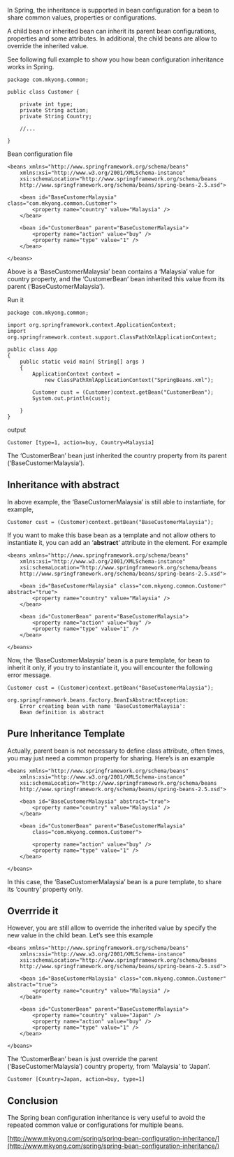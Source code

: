 In Spring, the inheritance is supported in bean configuration for a bean to share common values, properties or configurations.

A child bean or inherited bean can inherit its parent bean configurations, properties and some attributes. In additional, the child beans are allow to override the inherited value.

See following full example to show you how bean configuration inheritance works in Spring.

    package com.mkyong.common;

    public class Customer {

    	private int type;
    	private String action;
    	private String Country;

    	//...

    }

Bean configuration file

    <beans xmlns="http://www.springframework.org/schema/beans"
    	xmlns:xsi="http://www.w3.org/2001/XMLSchema-instance"
    	xsi:schemaLocation="http://www.springframework.org/schema/beans
    	http://www.springframework.org/schema/beans/spring-beans-2.5.xsd">

    	<bean id="BaseCustomerMalaysia" class="com.mkyong.common.Customer">
    		<property name="country" value="Malaysia" />
    	</bean>

    	<bean id="CustomerBean" parent="BaseCustomerMalaysia">
    		<property name="action" value="buy" />
    		<property name="type" value="1" />
    	</bean>

    </beans>

Above is a ‘BaseCustomerMalaysia’ bean contains a ‘Malaysia’ value for country property, and the ‘CustomerBean’ bean inherited this value from its parent (‘BaseCustomerMalaysia’).

Run it

    package com.mkyong.common;

    import org.springframework.context.ApplicationContext;
    import org.springframework.context.support.ClassPathXmlApplicationContext;

    public class App
    {
        public static void main( String[] args )
        {
        	ApplicationContext context =
    			new ClassPathXmlApplicationContext("SpringBeans.xml");

        	Customer cust = (Customer)context.getBean("CustomerBean");
        	System.out.println(cust);

        }
    }

output

    Customer [type=1, action=buy, Country=Malaysia]

The ‘CustomerBean’ bean just inherited the country property from its parent (‘BaseCustomerMalaysia’).

## Inheritance with abstract

In above example, the ‘BaseCustomerMalaysia’ is still able to instantiate, for example,

    Customer cust = (Customer)context.getBean("BaseCustomerMalaysia");

If you want to make this base bean as a template and not allow others to instantiate it, you can add an ‘**abstract**‘ attribute in the <bean> element. For example

    <beans xmlns="http://www.springframework.org/schema/beans"
    	xmlns:xsi="http://www.w3.org/2001/XMLSchema-instance"
    	xsi:schemaLocation="http://www.springframework.org/schema/beans
    	http://www.springframework.org/schema/beans/spring-beans-2.5.xsd">

    	<bean id="BaseCustomerMalaysia" class="com.mkyong.common.Customer" abstract="true">
    		<property name="country" value="Malaysia" />
    	</bean>

    	<bean id="CustomerBean" parent="BaseCustomerMalaysia">
    		<property name="action" value="buy" />
    		<property name="type" value="1" />
    	</bean>

    </beans>

Now, the ‘BaseCustomerMalaysia’ bean is a pure template, for bean to inherit it only, if you try to instantiate it, you will encounter the following error message.

    Customer cust = (Customer)context.getBean("BaseCustomerMalaysia");

    org.springframework.beans.factory.BeanIsAbstractException:
    	Error creating bean with name 'BaseCustomerMalaysia':
    	Bean definition is abstract

## Pure Inheritance Template

Actually, parent bean is not necessary to define class attribute, often times, you may just need a common property for sharing. Here’s is an example

    <beans xmlns="http://www.springframework.org/schema/beans"
    	xmlns:xsi="http://www.w3.org/2001/XMLSchema-instance"
    	xsi:schemaLocation="http://www.springframework.org/schema/beans
    	http://www.springframework.org/schema/beans/spring-beans-2.5.xsd">

    	<bean id="BaseCustomerMalaysia" abstract="true">
    		<property name="country" value="Malaysia" />
    	</bean>

    	<bean id="CustomerBean" parent="BaseCustomerMalaysia"
    	    class="com.mkyong.common.Customer">

    		<property name="action" value="buy" />
    		<property name="type" value="1" />
    	</bean>

    </beans>

In this case, the ‘BaseCustomerMalaysia’ bean is a pure template, to share its ‘country’ property only.

## Overrride it

However, you are still allow to override the inherited value by specify the new value in the child bean. Let’s see this example

    <beans xmlns="http://www.springframework.org/schema/beans"
    	xmlns:xsi="http://www.w3.org/2001/XMLSchema-instance"
    	xsi:schemaLocation="http://www.springframework.org/schema/beans
    	http://www.springframework.org/schema/beans/spring-beans-2.5.xsd">

    	<bean id="BaseCustomerMalaysia" class="com.mkyong.common.Customer" abstract="true">
    		<property name="country" value="Malaysia" />
    	</bean>

    	<bean id="CustomerBean" parent="BaseCustomerMalaysia">
    	    <property name="country" value="Japan" />
    		<property name="action" value="buy" />
    		<property name="type" value="1" />
    	</bean>

    </beans>

The ‘CustomerBean’ bean is just override the parent (‘BaseCustomerMalaysia’) country property, from ‘Malaysia’ to ‘Japan’.

    Customer [Country=Japan, action=buy, type=1]

## Conclusion

The Spring bean configuration inheritance is very useful to avoid the repeated common value or configurations for multiple beans.

[http://www.mkyong.com/spring/spring-bean-configuration-inheritance/](http://www.mkyong.com/spring/spring-bean-configuration-inheritance/)

